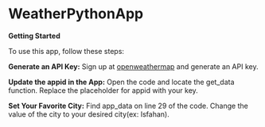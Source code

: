 # WeatherPythonApp
**Getting Started**

To use this app, follow these steps:

**Generate an API Key:**
Sign up at [openweathermap](https://openweathermap.org) and generate an API key.

**Update the appid in the App:**
Open the code and locate the get_data function.
Replace the placeholder for appid with your key.

**Set Your Favorite City:**
Find app_data on line 29 of the code.
Change the value of the city to your desired city(ex: Isfahan). 
